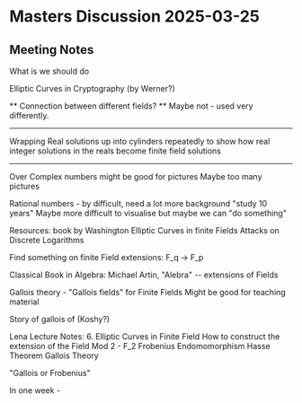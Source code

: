 # Masters Discussion 2025-03-25

## Meeting Notes

What is we should do

Elliptic Curves in Cryptography (by Werner?)

** Connection between different fields? **
Maybe not - used very differently.

******
Wrapping Real solutions up into cylinders repeatedly to show how real integer solutions in the reals become finite field solutions
******

Over Complex numbers might be good for pictures
Maybe too many pictures



Rational numbers - by difficult, need a lot more background "study 10 years"
Maybe more difficult to visualise but maybe we can "do something"



Resources: book by Washington
Elliptic Curves in finite Fields
Attacks on Discrete Logarithms


Find something on finite Field extensions: F_q -> F_p

Classical Book in Algebra:
Michael Artin, "Alebra" -- extensions of Fields




Gallois theory - "Gallois fields" for Finite Fields
Might be good for teaching material

Story of gallois of (Koshy?)




Lena Lecture Notes:
6. Elliptic Curves in Finite Field
How to construct the extension of the Field Mod 2 - F_2
Frobenius Endomomorphism
Hasse Theorem
Gallois Theory



"Gallois or Frobenius"


In one week - 